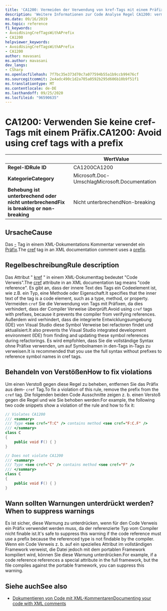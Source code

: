 ```yaml
---
title: 'CA1200: Vermeiden der Verwendung von kref-Tags mit einem Präfix (Code Analyse)'
description: 'Weitere Informationen zur Code Analyse Regel CA1200: vermeiden Sie die Verwendung von-Endtags mit einem Präfix.'
ms.date: 09/16/2019
ms.topic: reference
f1_keywords:
- AvoidUsingCrefTagsWithAPrefix
- CA1200
helpviewer_keywords:
- AvoidUsingCrefTagsWithAPrefix
- CA1200
author: mavasani
ms.author: mavasani
dev_langs:
- CSharp
ms.openlocfilehash: 7f7bc35e373d70c7a077594b55a1b9ccb99476cf
ms.sourcegitcommit: 2e4adc490c1d2a705a0592b295d606b10b9f51f1
ms.translationtype: MT
ms.contentlocale: de-DE
ms.lasthandoff: 09/25/2020
ms.locfileid: "96590635"
---
```

# <a name="ca1200-avoid-using-cref-tags-with-a-prefix"></a><span data-ttu-id="087f5-103">CA1200: Verwenden Sie keine cref-Tags mit einem Präfix.</span><span class="sxs-lookup"><span data-stu-id="087f5-103">CA1200: Avoid using cref tags with a prefix</span></span>

| | <span data-ttu-id="087f5-104">Wert</span><span class="sxs-lookup"><span data-stu-id="087f5-104">Value</span></span> |
|-|-|
| <span data-ttu-id="087f5-105">**Regel-ID**</span><span class="sxs-lookup"><span data-stu-id="087f5-105">**Rule ID**</span></span> |<span data-ttu-id="087f5-106">CA1200</span><span class="sxs-lookup"><span data-stu-id="087f5-106">CA1200</span></span>|
| <span data-ttu-id="087f5-107">**Kategorie**</span><span class="sxs-lookup"><span data-stu-id="087f5-107">**Category**</span></span> |<span data-ttu-id="087f5-108">Microsoft.Doc-Umschlag</span><span class="sxs-lookup"><span data-stu-id="087f5-108">Microsoft.Documentation</span></span>|
| <span data-ttu-id="087f5-109">**Behebung ist unterbrechend oder nicht unterbrechend**</span><span class="sxs-lookup"><span data-stu-id="087f5-109">**Fix is breaking or non-breaking**</span></span> |<span data-ttu-id="087f5-110">Nicht unterbrechend</span><span class="sxs-lookup"><span data-stu-id="087f5-110">Non-breaking</span></span>|

## <a name="cause"></a><span data-ttu-id="087f5-111">Ursache</span><span class="sxs-lookup"><span data-stu-id="087f5-111">Cause</span></span>

<span data-ttu-id="087f5-112">Das [-](../../../csharp/programming-guide/xmldoc/cref-attribute.md) Tag in einem XML-Dokumentations Kommentar verwendet ein [Präfix](../../../csharp/programming-guide/xmldoc/processing-the-xml-file.md).</span><span class="sxs-lookup"><span data-stu-id="087f5-112">The [cref](../../../csharp/programming-guide/xmldoc/cref-attribute.md) tag in an XML documentation comment uses a [prefix](../../../csharp/programming-guide/xmldoc/processing-the-xml-file.md).</span></span>

## <a name="rule-description"></a><span data-ttu-id="087f5-113">Regelbeschreibung</span><span class="sxs-lookup"><span data-stu-id="087f5-113">Rule description</span></span>

<span data-ttu-id="087f5-114">Das Attribut " [kref](../../../csharp/programming-guide/xmldoc/cref-attribute.md) " in einem XML-Dokumenttag bedeutet "Code Verweis".</span><span class="sxs-lookup"><span data-stu-id="087f5-114">The [cref](../../../csharp/programming-guide/xmldoc/cref-attribute.md) attribute in an XML documentation tag means "code reference".</span></span> <span data-ttu-id="087f5-115">Es gibt an, dass der innere Text des Tags ein Codeelement ist, wie z.B. ein Typ, eine Methode oder Eigenschaft.</span><span class="sxs-lookup"><span data-stu-id="087f5-115">It specifies that the inner text of the tag is a code element, such as a type, method, or property.</span></span> <span data-ttu-id="087f5-116">Vermeiden `cref` Sie die Verwendung von Tags mit Präfixen, da dies verhindert, dass der Compiler Verweise überprüft.</span><span class="sxs-lookup"><span data-stu-id="087f5-116">Avoid using `cref` tags with prefixes, because it prevents the compiler from verifying references.</span></span> <span data-ttu-id="087f5-117">Außerdem wird verhindert, dass die integrierte Entwicklungsumgebung (IDE) von Visual Studio diese Symbol Verweise bei refactoren findet und aktualisiert.</span><span class="sxs-lookup"><span data-stu-id="087f5-117">It also prevents the Visual Studio integrated development environment (IDE) from finding and updating these symbol references during refactorings.</span></span> <span data-ttu-id="087f5-118">Es wird empfohlen, dass Sie die vollständige Syntax ohne Präfixe verwenden, um auf Symbolnamen in den-Tags in-Tags zu verweisen.</span><span class="sxs-lookup"><span data-stu-id="087f5-118">It is recommended that you use the full syntax without prefixes to reference symbol names in cref tags.</span></span>

## <a name="how-to-fix-violations"></a><span data-ttu-id="087f5-119">Behandeln von Verstößen</span><span class="sxs-lookup"><span data-stu-id="087f5-119">How to fix violations</span></span>

<span data-ttu-id="087f5-120">Um einen Verstoß gegen diese Regel zu beheben, entfernen Sie das Präfix aus dem- `cref` Tag.</span><span class="sxs-lookup"><span data-stu-id="087f5-120">To fix a violation of this rule, remove the prefix from the `cref` tag.</span></span> <span data-ttu-id="087f5-121">Die folgenden beiden Code Ausschnitte zeigen z. b. einen Verstoß gegen die Regel und wie Sie behoben werden:</span><span class="sxs-lookup"><span data-stu-id="087f5-121">For example, the following two code snippets show a violation of the rule and how to fix it:</span></span>

```csharp
// Violates CA1200
/// <summary>
/// Type <see cref="T:C" /> contains method <see cref="F:C.F" />
/// </summary>
class C
{
    public void F() { }
}
```

```csharp
// Does not violate CA1200
/// <summary>
/// Type <see cref="C" /> contains method <see cref="F" />
/// </summary>
class C
{
    public void F() { }
}
```

## <a name="when-to-suppress-warnings"></a><span data-ttu-id="087f5-122">Wann sollten Warnungen unterdrückt werden?</span><span class="sxs-lookup"><span data-stu-id="087f5-122">When to suppress warnings</span></span>

<span data-ttu-id="087f5-123">Es ist sicher, diese Warnung zu unterdrücken, wenn für den Code Verweis ein Präfix verwendet werden muss, da der referenzierte Typ vom Compiler nicht finable ist.</span><span class="sxs-lookup"><span data-stu-id="087f5-123">It's safe to suppress this warning if the code reference must use a prefix because the referenced type is not findable by the compiler.</span></span> <span data-ttu-id="087f5-124">Wenn ein Code Verweis z. b. auf ein spezielles Attribut im vollständigen Framework verweist, die Datei jedoch mit dem portablen Framework kompiliert wird, können Sie diese Warnung unterdrücken.</span><span class="sxs-lookup"><span data-stu-id="087f5-124">For example, if a code reference references a special attribute in the full framework, but the file compiles against the portable framework, you can suppress this warning.</span></span>

## <a name="see-also"></a><span data-ttu-id="087f5-125">Siehe auch</span><span class="sxs-lookup"><span data-stu-id="087f5-125">See also</span></span>

- [<span data-ttu-id="087f5-126">Dokumentieren von Code mit XML-Kommentaren</span><span class="sxs-lookup"><span data-stu-id="087f5-126">Documenting your code with XML comments</span></span>](../../../csharp/codedoc.md)
